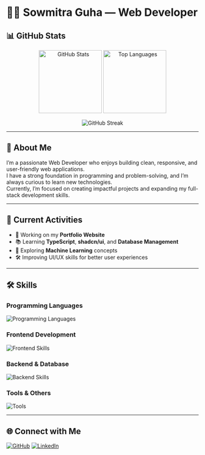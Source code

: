 # 🧑‍💻 Sowmitra Guha — Web Developer  

## 📊 GitHub Stats  

<p align="center">
  <img src="https://github-readme-stats.vercel.app/api?username=sowmitraguho&show_icons=true&theme=tokyonight" alt="GitHub Stats" height="165" />
  <img src="https://github-readme-stats.vercel.app/api/top-langs/?username=sowmitraguho&layout=compact&theme=tokyonight" alt="Top Languages" height="165" />
</p>

<p align="center">
  <img src="https://github-readme-streak-stats.herokuapp.com/?user=sowmitraguho&theme=tokyonight" alt="GitHub Streak" />
</p>

---

## 👋 About Me  
I’m a passionate Web Developer who enjoys building clean, responsive, and user-friendly web applications.  
I have a strong foundation in programming and problem-solving, and I’m always curious to learn new technologies.  
Currently, I’m focused on creating impactful projects and expanding my full-stack development skills.  

---

## 🚀 Current Activities  
- 🎨 Working on my **Portfolio Website**  
- 📚 Learning **TypeScript**, **shadcn/ui**, and **Database Management**  
- 🤖 Exploring **Machine Learning** concepts  
- 🛠 Improving UI/UX skills for better user experiences  

---

## 🛠️ Skills  

### **Programming Languages**  
<p>
  <img src="https://skillicons.dev/icons?i=c,cpp,js,py" alt="Programming Languages" />
</p>

### **Frontend Development**  
<p>
  <img src="https://skillicons.dev/icons?i=html,css,tailwind,react,nextjs" alt="Frontend Skills" />
</p>

### **Backend & Database**  
<p>
  <img src="https://skillicons.dev/icons?i=nodejs,express,mongodb" alt="Backend Skills" />
</p>

### **Tools & Others**  
<p>
  <img src="https://skillicons.dev/icons?i=git,github,vscode,figma" alt="Tools" />
</p>

---

## 🌐 Connect with Me  
<p>
  <a href="https://github.com/gowmitraguho"><img src="https://skillicons.dev/icons?i=github" alt="GitHub" /></a>
  <a href="https://www.linkedin.com/in/sowmitra-guha-a6066b329"><img src="https://skillicons.dev/icons?i=linkedin" alt="LinkedIn" /></a>
</p>
